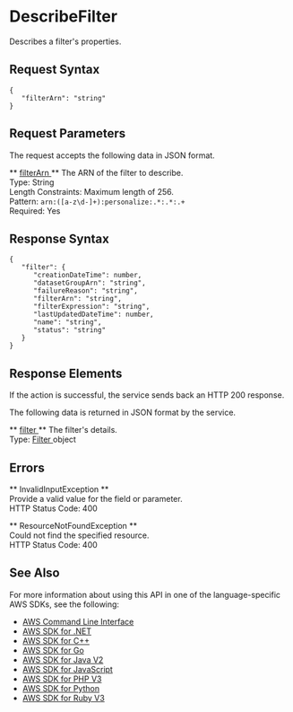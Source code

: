 # DescribeFilter<a name="API_DescribeFilter"></a>

Describes a filter's properties\.

## Request Syntax<a name="API_DescribeFilter_RequestSyntax"></a>

```
{
   "filterArn": "string"
}
```

## Request Parameters<a name="API_DescribeFilter_RequestParameters"></a>

The request accepts the following data in JSON format\.

 ** [ filterArn ](#API_DescribeFilter_RequestSyntax) **   <a name="personalize-DescribeFilter-request-filterArn"></a>
The ARN of the filter to describe\.  
Type: String  
Length Constraints: Maximum length of 256\.  
Pattern: `arn:([a-z\d-]+):personalize:.*:.*:.+`   
Required: Yes

## Response Syntax<a name="API_DescribeFilter_ResponseSyntax"></a>

```
{
   "filter": { 
      "creationDateTime": number,
      "datasetGroupArn": "string",
      "failureReason": "string",
      "filterArn": "string",
      "filterExpression": "string",
      "lastUpdatedDateTime": number,
      "name": "string",
      "status": "string"
   }
}
```

## Response Elements<a name="API_DescribeFilter_ResponseElements"></a>

If the action is successful, the service sends back an HTTP 200 response\.

The following data is returned in JSON format by the service\.

 ** [ filter ](#API_DescribeFilter_ResponseSyntax) **   <a name="personalize-DescribeFilter-response-filter"></a>
The filter's details\.  
Type: [ Filter ](API_Filter.md) object

## Errors<a name="API_DescribeFilter_Errors"></a>

 ** InvalidInputException **   
Provide a valid value for the field or parameter\.  
HTTP Status Code: 400

 ** ResourceNotFoundException **   
Could not find the specified resource\.  
HTTP Status Code: 400

## See Also<a name="API_DescribeFilter_SeeAlso"></a>

For more information about using this API in one of the language\-specific AWS SDKs, see the following:
+  [ AWS Command Line Interface](https://docs.aws.amazon.com/goto/aws-cli/personalize-2018-05-22/DescribeFilter) 
+  [ AWS SDK for \.NET](https://docs.aws.amazon.com/goto/DotNetSDKV3/personalize-2018-05-22/DescribeFilter) 
+  [ AWS SDK for C\+\+](https://docs.aws.amazon.com/goto/SdkForCpp/personalize-2018-05-22/DescribeFilter) 
+  [ AWS SDK for Go](https://docs.aws.amazon.com/goto/SdkForGoV1/personalize-2018-05-22/DescribeFilter) 
+  [ AWS SDK for Java V2](https://docs.aws.amazon.com/goto/SdkForJavaV2/personalize-2018-05-22/DescribeFilter) 
+  [ AWS SDK for JavaScript](https://docs.aws.amazon.com/goto/AWSJavaScriptSDK/personalize-2018-05-22/DescribeFilter) 
+  [ AWS SDK for PHP V3](https://docs.aws.amazon.com/goto/SdkForPHPV3/personalize-2018-05-22/DescribeFilter) 
+  [ AWS SDK for Python](https://docs.aws.amazon.com/goto/boto3/personalize-2018-05-22/DescribeFilter) 
+  [ AWS SDK for Ruby V3](https://docs.aws.amazon.com/goto/SdkForRubyV3/personalize-2018-05-22/DescribeFilter) 